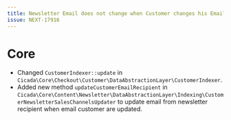 ```yaml
---
title: Newsletter Email does not change when Customer changes his Email
issue: NEXT-17916
---
```

# Core
* Changed `CustomerIndexer::update` in `Cicada\Core\Checkout\Customer\DataAbstractionLayer\CustomerIndexer`. 
* Added new method `updateCustomerEmailRecipient` in `Cicada\Core\Content\Newsletter\DataAbstractionLayer\Indexing\CustomerNewsletterSalesChannelsUpdater` to update email from newsletter recipient when email customer are updated.
